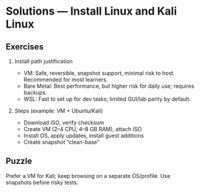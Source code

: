 # Solutions — Install Linux and Kali Linux

## Exercises

1. Install path justification
   - VM: Safe, reversible, snapshot support, minimal risk to host. Recommended for most learners.
   - Bare Metal: Best performance, but higher risk for daily use; requires backups.
   - WSL: Fast to set up for dev tasks; limited GUI/lab parity by default.

2. Steps (example: VM + Ubuntu/Kali)
   - Download ISO, verify checksum
   - Create VM (2–4 CPU, 4–8 GB RAM), attach ISO
   - Install OS, apply updates, install guest additions
   - Create snapshot “clean-base”

## Puzzle

Prefer a VM for Kali; keep browsing on a separate OS/profile. Use snapshots before risky tests.
